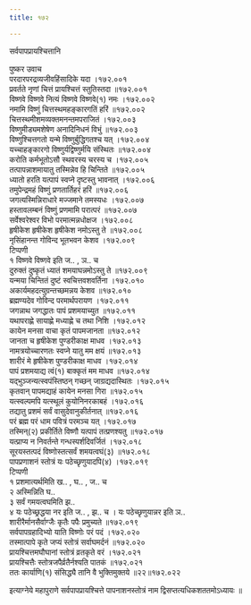 ```yaml
---
title: १७२

---
```

सर्वपापप्रायश्चित्तानि  
  
पुष्कर उवाच  
परदारपरद्रव्यजीवहिंसादिके यदा ।१७२.००१  
प्रवर्तते नृणां चित्तं प्रायश्चित्तं स्तुतिस्तदा ॥१७२.००१  
विष्णवे विष्णवे नित्यं विष्णवे विष्णवे(१) नमः ।१७२.००२  
नमामि विष्णुं चित्तस्थमहङ्कारगतिं हरिं ॥१७२.००२  
चित्तस्थमीशमव्यक्तमनन्तमपराजितं ।१७२.००३  
विष्णुमीड्यमशेषेण अनादिनिधनं विभुं ॥१७२.००३  
विष्णुश्चित्तगतो यन्मे विष्णुर्बुद्धिगतश्च यत् ।१७२.००४  
यच्चाहङ्कारगो विष्णुर्यद्विष्णुर्मयि संस्थितः ॥१७२.००४  
करोति कर्मभूतोऽसौ स्थवरस्य चरस्य च ।१७२.००५  
तत्पापन्नाशमायातु तस्मिन्नेव हि चिन्तिते ॥१७२.००५  
ध्यातो हरति यत्पापं स्वप्ने दृष्टस्तु भावनात् ।१७२.००६  
तमुपेन्द्रमहं विष्णुं प्रणतार्तिहरं हरिं ॥१७२.००६  
जगत्यस्मिन्निराधारे मज्जमाने तमस्यधः ।१७२.००७  
हस्तावलम्बनं विष्णुं प्रणमामि परात्परं ॥१७२.००७  
सर्वेश्वरेश्वर विभो परमात्मन्नधोक्षज ।१७२.००८  
हृषीकेश हृषीकेश हृषीकेश नमोऽस्तु ते ॥१७२.००८  
नृसिंहानन्त गोविन्द भूतभवन केशव ।१७२.००९  
टिप्पणी  
१ विष्णवे विष्णवे इति ज.. , ञ.. च  
दुरुक्तं दुष्कृतं ध्यातं शमयाघन्नमोऽस्तु ते ॥१७२.००९  
यन्मया चिन्तितं दुष्टं स्वचित्तवशवर्तिना ।१७२.०१०  
अकार्यमहदत्युग्रन्तच्छमन्नय केशव ॥१७२.०१०  
ब्रह्मण्यदेव गोविन्द परमार्थपरायण ।१७२.०११  
जगन्नाथ जगद्धातः पापं प्रशमयाच्युत ॥१७२.०११  
यथापराह्णे सायाह्णे मध्याह्णे च तथा निशि ।१७२.०१२  
कायेन मनसा वाचा कृतं पापमजानता ॥१७२.०१२  
जानता च हृषीकेश पुण्डरीकाक्ष माधव ।१७२.०१३  
नामत्रयोच्चारणतः स्वप्ने यातु मम क्षयं ॥१७२.०१३  
शारीरं मे हृषीकेश पुण्डरीकाक्ष माधव ।१७२.०१४  
पापं प्रशमयाद्य त्वं(१) बाक्कृतं मम माधव ॥१७२.०१४  
यद्भुञ्जन्यत्स्वपंस्तिष्ठन् गच्छन् जाग्रद्यदास्थितः ।१७२.०१५  
कृतवान् पापमद्याहं कायेन मनसा गिरा ॥१७२.०१५  
यत्स्वल्पमपि यत्स्थूलं कुयोनिनरकाबहं ।१७२.०१६  
तद्यातु प्रशमं सर्वं वासुदेवानुकीर्तनात् ॥१७२.०१६  
परं ब्रह्म परं धाम पवित्रं परमञ्च यत् ।१७२.०१७  
तस्मिन्(२) प्रकीर्तिते विष्णौ यत्पापं तत्प्रणश्यतु ॥१७२.०१७  
यत्प्राप्य न निवर्तन्ते गन्धस्पर्शदिवर्जितं ।१७२.०१८  
सूरयस्तत्पदं विष्णोस्तत्सर्वं शमयत्वघं(३) ॥१७२.०१८  
पापप्रणाशनं स्तोत्रं यः पठेच्छृणुयादपि(४) ।१७२.०१९  
टिप्पणी  
१ प्रशमात्यर्थमिति ख.. , घ.. , ज.. च  
२ अस्मिन्निति घ..  
३ सर्वं गमयत्वघमिति झ..  
४ यः पठेच्छ्रद्धया नर इति ज.. , झ.. च । यः पठेच्छृणुयान्नर इति ञ..  
शारीरैर्मानसैर्वाग्जैः कृतैः पपैः प्रमुच्यते ॥१७२.०१९  
सर्वपापग्रहादिभ्यो याति विष्णोः परं पदं ।१७२.०२०  
तस्मात्पापे कृते जप्यं स्तोत्रं सर्वाघमर्दनं ॥१७२.०२०  
प्रायश्चित्तमघौघानां स्तोत्रं व्रतकृते वरं ।१७२.०२१  
प्रायश्चित्तैः स्तोत्रजपैर्व्रतैर्नश्यति पातकं ॥१७२.०२१  
ततः कार्याणि(१) संसिद्ध्यै तानि वै भुक्तिमुक्तये ॥२२॥१७२.०२२  
  
इत्याग्नेये महापुराणे सर्वपापप्रायश्चित्ते पापनाशनस्तोत्रं नाम द्विसप्तत्यधिकशततमोऽध्यायः ॥